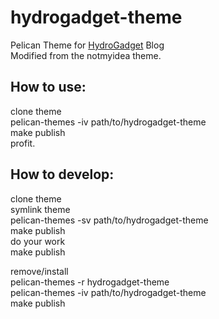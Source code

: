 hydrogadget-theme
=================

Pelican Theme for [HydroGadget](http://hydrogadget.org) Blog  
Modified from the notmyidea theme.  

How to use:
-----------
clone theme  
pelican-themes -iv path/to/hydrogadget-theme  
make publish  
profit.  

How to develop:
---------------
clone theme  
symlink theme  
pelican-themes -sv path/to/hydrogadget-theme  
make publish  
do your work  
make publish  

remove/install  
pelican-themes -r hydrogadget-theme  
pelican-themes -iv path/to/hydrogadget-theme  
make publish  

